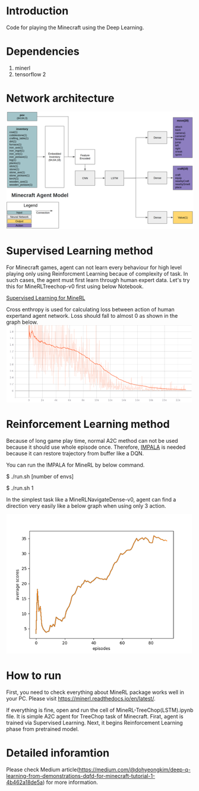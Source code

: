 # Introduction
Code for playing the Minecraft using the Deep Learning. 

# Dependencies
1. minerl
2. tensorflow 2

# Network architecture
<img src="image/minecraft_network.png" width="1000">

# Supervised Learning method
For Minecraft games, agent can not learn every behaviour for high level playing only using Reinforcment Learning becaue of complexity of task. In such cases, the agent must first learn through human expert data. Let's try this for MineRLTreechop-v0 first using below Notebook.

[Supervised Learning for MineRL](https://github.com/kimbring2/minecraft_ai/blob/master/MineRL-TreeChop(LSTM).ipynb)

Cross enthropy is used for calculating loss between action of human expertand agent network. Loss should fall to almost 0 as shown in the graph below.
<img src="image/treechop_sl_loss.png" width="500">

# Reinforcement Learning method
Because of long game play time, normal A2C method can not be used because it should use whole episode once. Therefore, [IMPALA](https://deepmind.com/research/publications/2019/impala-scalable-distributed-deep-rl-importance-weighted-actor-learner-architectures) is needed because it can restore trajectory from buffer like a DQN.

You can run the IMPALA for MineRL by below command. 

$ ./run.sh [number of envs]

$ ./run.sh 1

In the simplest task like a MineRLNavigateDense-v0, agent can find a direction very easily like a below graph when using only 3 action.

<img src="image/rl_reward_graph.png" width="500">

# How to run 
First, you need to check everything about MineRL package works well in your PC. Please visit https://minerl.readthedocs.io/en/latest/.

If everything is fine, open and run the cell of MineRL-TreeChop(LSTM).ipynb file. It is simple A2C agent for TreeChop task of Minecraft. Firat, agent is trained via Supervised Learning. Next, it begins Reinforcement Learning phase from pretrained model.

# Detailed inforamtion
Please check Medium article(https://medium.com/@dohyeongkim/deep-q-learning-from-demonstrations-dqfd-for-minecraft-tutorial-1-4b462a18de5a) for more information.
